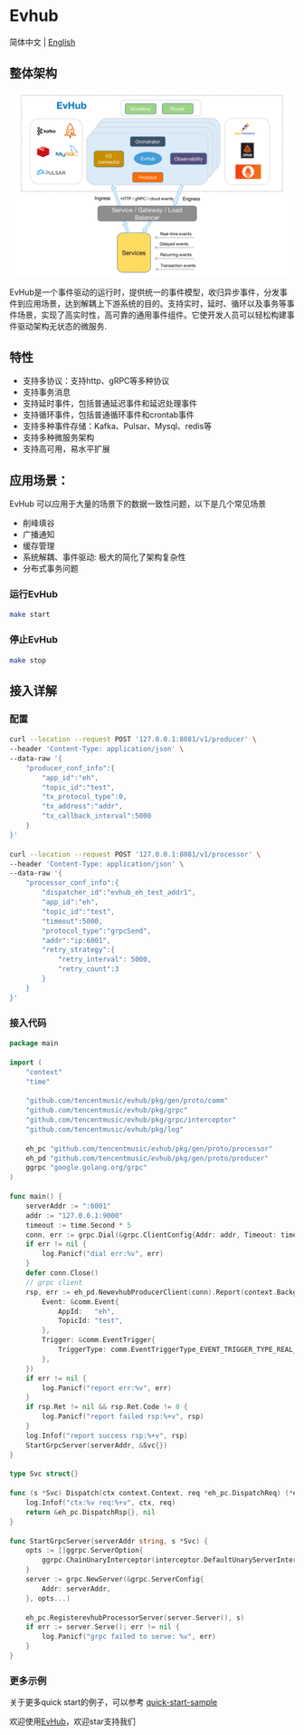 # Evhub

简体中文 | [English](README.md)

## 整体架构
![img.png](./docs/img/evhub.png)

EvHub是一个事件驱动的运行时，提供统一的事件模型，收归异步事件，分发事件到应用场景，达到解耦上下游系统的目的。支持实时，延时、循环以及事务等事件场景，实现了高实时性，高可靠的通用事件组件。它使开发人员可以轻松构建事件驱动架构无状态的微服务.

## 特性
* 支持多协议：支持http、gRPC等多种协议
* 支持事务消息
* 支持延时事件，包括普通延迟事件和延迟处理事件
* 支持循环事件，包括普通循环事件和crontab事件
* 支持多种事件存储：Kafka、Pulsar、Mysql、redis等
* 支持多种微服务架构
* 支持高可用，易水平扩展


## 应用场景：
EvHub 可以应用于大量的场景下的数据一致性问题，以下是几个常见场景
* 削峰填谷
* 广播通知
* 缓存管理
* 系统解耦、事件驱动: 极大的简化了架构复杂性
* 分布式事务问题


### 运行EvHub

``` bash
make start
```

### 停止EvHub

``` bash
make stop
```

## 接入详解

### 配置
```bash
curl --location --request POST '127.0.0.1:8081/v1/producer' \
--header 'Content-Type: application/json' \
--data-raw '{
    "producer_conf_info":{
        "app_id":"eh",
        "topic_id":"test",
        "tx_protocol_type":0,
        "tx_address":"addr",
        "tx_callback_interval":5000
    }
}'

curl --location --request POST '127.0.0.1:8081/v1/processor' \
--header 'Content-Type: application/json' \
--data-raw '{
    "processor_conf_info":{
        "dispatcher_id":"evhub_eh_test_addr1",
        "app_id":"eh",
        "topic_id":"test",
        "timeout":5000,
        "protocol_type":"grpcSend",
        "addr":"ip:6001",
        "retry_strategy":{
            "retry_interval": 5000,
            "retry_count":3
        }
    }
}'

```

### 接入代码
``` GO
package main

import (
	"context"
	"time"

	"github.com/tencentmusic/evhub/pkg/gen/proto/comm"
	"github.com/tencentmusic/evhub/pkg/grpc"
	"github.com/tencentmusic/evhub/pkg/grpc/interceptor"
	"github.com/tencentmusic/evhub/pkg/log"

	eh_pc "github.com/tencentmusic/evhub/pkg/gen/proto/processor"
	eh_pd "github.com/tencentmusic/evhub/pkg/gen/proto/producer"
	ggrpc "google.golang.org/grpc"
)

func main() {
	serverAddr := ":6001"
	addr := "127.0.0.1:9000"
	timeout := time.Second * 5
	conn, err := grpc.Dial(&grpc.ClientConfig{Addr: addr, Timeout: timeout})
	if err != nil {
		log.Panicf("dial err:%v", err)
	}
	defer conn.Close()
	// grpc client
	rsp, err := eh_pd.NewevhubProducerClient(conn).Report(context.Background(), &eh_pd.ReportReq{
		Event: &comm.Event{
			AppId:   "eh",
			TopicId: "test",
		},
		Trigger: &comm.EventTrigger{
			TriggerType: comm.EventTriggerType_EVENT_TRIGGER_TYPE_REAL_TIME,
		},
	})
	if err != nil {
		log.Panicf("report err:%v", err)
	}
	if rsp.Ret != nil && rsp.Ret.Code != 0 {
		log.Panicf("report failed rsp:%+v", rsp)
	}
	log.Infof("report success rsp:%+v", rsp)
	StartGrpcServer(serverAddr, &Svc{})
}

type Svc struct{}

func (s *Svc) Dispatch(ctx context.Context, req *eh_pc.DispatchReq) (*eh_pc.DispatchRsp, error) {
	log.Infof("ctx:%v req:%+v", ctx, req)
	return &eh_pc.DispatchRsp{}, nil
}

func StartGrpcServer(serverAddr string, s *Svc) {
	opts := []ggrpc.ServerOption{
		ggrpc.ChainUnaryInterceptor(interceptor.DefaultUnaryServerInterceptors()...),
	}
	server := grpc.NewServer(&grpc.ServerConfig{
		Addr: serverAddr,
	}, opts...)

	eh_pc.RegisterevhubProcessorServer(server.Server(), s)
	if err := server.Serve(); err != nil {
		log.Panicf("grpc failed to serve: %v", err)
	}
}

```

### 更多示例
关于更多quick start的例子，可以参考 [quick-start-sample]()


欢迎使用[EvHub](https://github.com/tencentmusic/evhub)，欢迎star支持我们
